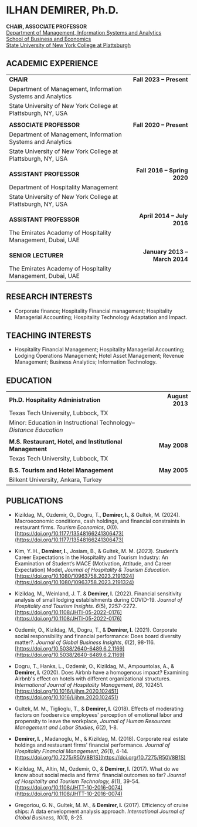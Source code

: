 # ILHAN DEMIRER, Ph.D.

**CHAIR, ASSOCIATE PROFESSOR**  
[Department of Management, Information Systems and Analytics](https://www.plattsburgh.edu/academics/schools/business-economics/misa/index.html)  
[School of Business and Economics](https://www.plattsburgh.edu/academics/schools/business-economics/)  
[State University of New York College at Plattsburgh](https://www.plattsburgh.edu/)

## ACADEMIC EXPERIENCE

|                                                              |                               |
| ------------------------------------------------------------ | ----------------------------: |
| **CHAIR**                                                    |       **Fall 2023 – Present** |
| Department of Management, Information Systems and Analytics  |                               |
| State University of New York College at Plattsburgh, NY, USA |                               |
|                                                              |                               |
| **ASSOCIATE PROFESSOR**                                      |       **Fall 2020 – Present** |
| Department of Management, Information Systems and Analytics  |                               |
| State University of New York College at Plattsburgh, NY, USA |                               |
|                                                              |                               |
| **ASSISTANT PROFESSOR**                                      |   **Fall 2016 – Spring 2020** |
| Department of Hospitality Management                         |                               |
| State University of New York College at Plattsburgh, NY, USA |                               |
|                                                              |                               |
| **ASSISTANT PROFESSOR**                                      |    **April 2014 – July 2016** |
| The Emirates Academy of Hospitality Management, Dubai, UAE   |                               |
|                                                              |                               |
| **SENIOR LECTURER**                                          | **January 2013 – March 2014** |
| The Emirates Academy of Hospitality Management, Dubai, UAE   |                               |

## RESEARCH INTERESTS

- Corporate finance; Hospitality Financial management; Hospitality Managerial Accounting; Hospitality Technology Adaptation and Impact.

## TEACHING INTERESTS

- Hospitality Financial Management; Hospitality Managerial Accounting; Lodging Operations Management; Hotel Asset Management; Revenue Management; Business Analytics; Information Technology.

## EDUCATION

|                                                                   |                 |
| ----------------------------------------------------------------- | --------------: |
| **Ph.D. Hospitality Administration**                              | **August 2013** |
| Texas Tech University, Lubbock, TX                                |                 |
| Minor: Education in Instructional Technology–_Distance Education_ |                 |
|                                                                   |                 |
| **M.S. Restaurant, Hotel, and Institutional Management**          |    **May 2008** |
| Texas Tech University, Lubbock, TX                                |                 |
|                                                                   |                 |
| **B.S. Tourism and Hotel Management**                             |    **May 2005** |
| Bilkent University, Ankara, Turkey                                |                 |

## PUBLICATIONS

- Kizildag, M., Ozdemir, O., Dogru, T., **Demirer, I.**, & Gultek, M. (2024). Macroeconomic conditions, cash holdings, and financial constraints in restaurant firms. _Tourism Economics_, _0_(0). [https://doi.org/10.1177/13548166241306473](https://doi.org/10.1177/13548166241306473)

- Kim, Y. H., **Demirer, I.**, Josiam, B., &amp; Gultek, M. M. (_2023_). Student’s Career Expectations in the Hospitality and Tourism Industry: An Examination of Student’s MACE (Motivation, Attitude, and Career Expectation) Model, _Journal of Hospitality &amp; Tourism Education_. [https://doi.org/10.1080/10963758.2023.2191324](https://doi.org/10.1080/10963758.2023.2191324)

- Kizildag, M., Weinland, J. T. &amp; **Demirer, I.** (2022). Financial sensitivity analysis of small lodging establishments during COVID-19. _Journal of Hospitality and Tourism Insights_. _6_(5), 2257-2272. [https://doi.org/10.1108/JHTI-05-2022-0176](https://doi.org/10.1108/JHTI-05-2022-0176)

- Ozdemir, O., Kizildag, M., Dogru, T., &amp; **Demirer, I.** (2021). Corporate social responsibility and financial performance: Does board diversity matter?. _Journal of Global Business Insights_, _6_(2), 98-116. [https://doi.org/10.5038/2640-6489.6.2.1169](https://doi.org/10.5038/2640-6489.6.2.1169)

- Dogru, T., Hanks, L., Ozdemir, O., Kizildag, M., Ampountolas, A., &amp; **Demirer, I.** (2020). Does Airbnb have a homogenous impact? Examining Airbnb&#39;s effect on hotels with different organizational structures. _International Journal of Hospitality Management_, _86_, 102451. [https://doi.org/10.1016/j.ijhm.2020.102451](https://doi.org/10.1016/j.ijhm.2020.102451)

- Gultek, M. M., Tiglioglu, T., &amp; **Demirer, I.** (2018). Effects of moderating factors on foodservice employees&#39; perception of emotional labor and propensity to leave the workplace, _Journal of Human Resources Management and Labor Studies_, _6_(2), 1-8.

- **Demirer, I.** , Madanoglu, M., &amp; Kizildag, M. (2018). Corporate real estate holdings and restaurant firms&#39; financial performance. _Journal of Hospitality Financial Management, 26_(1), 4-14. [https://doi.org/10.7275/R50V8B1S](https://doi.org/10.7275/R50V8B1S)

- Kizildag, M., Altin, M., Ozdemir, O., &amp; **Demirer, I.** (2017). What do we know about social media and firms&#39; financial outcomes so far? _Journal of Hospitality and Tourism Technology, 8_(1), 39-54. [https://doi.org/10.1108/JHTT-10-2016-0074](https://doi.org/10.1108/JHTT-10-2016-0074)

- Gregoriou, G. N., Gultek, M. M., &amp; **Demirer, I.** (2017). Efficiency of cruise ships: A data envelopment analysis approach. _International Journal of Global Business, 10_(1), 8-25.
